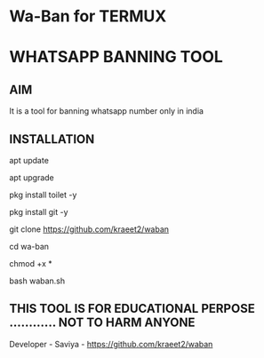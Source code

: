# Wa-Ban for TERMUX
# WHATSAPP BANNING TOOL
## AIM
It is a tool for banning whatsapp number only in india
## INSTALLATION

apt update

apt upgrade

pkg install toilet -y

pkg install git -y

git clone https://github.com/kraeet2/waban

cd wa-ban

chmod +x *

bash waban.sh

## THIS TOOL IS FOR EDUCATIONAL PERPOSE ............ NOT TO HARM ANYONE

Developer - Saviya
          - https://github.com/kraeet2/waban
